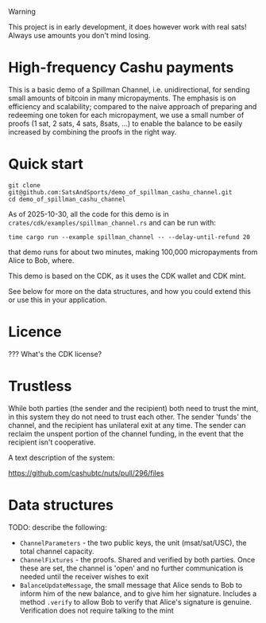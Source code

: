 > [!Warning]
> This project is in early development, it does however work with real sats! Always use amounts you don't mind losing.

# High-frequency Cashu payments

This is a basic demo of a Spillman Channel, i.e. unidirectional, for sending small amounts of bitcoin in many micropayments.
The emphasis is on efficiency and scalability; compared to the naive approach of preparing and redeeming one token for each micropayment, we use a small number of proofs (1 sat, 2 sats, 4 sats, 8sats, ...) to enable the balance to be easily increased by combining the proofs in the right way.

# Quick start

```
git clone git@github.com:SatsAndSports/demo_of_spillman_cashu_channel.git
cd demo_of_spillman_cashu_channel
```

As of 2025-10-30, all the code for this demo is in `crates/cdk/examples/spillman_channel.rs` and can be run with:

```
time cargo run --example spillman_channel -- --delay-until-refund 20
```

that demo runs for about two minutes, making 100,000 micropayments from Alice to Bob, where.

This demo is based on the CDK, as it uses the CDK wallet and CDK mint.

See below for more on the data structures, and how you could extend this or use this in your application.

# Licence

??? What's the CDK license?

# Trustless

While both parties (the sender and the recipient) both need to trust the mint, in this system they do not need to trust each other. The sender 'funds' the channel, and the recipient has unilateral exit at any time. The sender can reclaim the unspent portion of the channel funding, in the event that the recipient isn't cooperative.

A text description of the system:

https://github.com/cashubtc/nuts/pull/296/files


# Data structures

TODO: describe the following:

 - `ChannelParameters` - the two public keys, the unit (msat/sat/USC), the total channel capacity.
 - `ChannelFixtures` - the proofs. Shared and verified by both parties. Once these are set, the channel is 'open' and no further communication is needed until the receiver wishes to exit
 - `BalanceUpdateMessage`, the small message that Alice sends to Bob to inform him of the new balance, and to give him her signature. Includes a method `.verify` to allow Bob to verify that Alice's signature is genuine. Verification does not require talking to the mint
